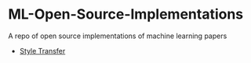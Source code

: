 # ML-Open-Source-Implementations
A repo of open source implementations of machine learning papers

- [Style Transfer](Style-Transfer/)
